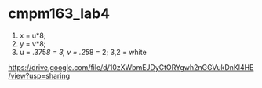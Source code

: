 # cmpm163_lab4

1. x = u*8;
2. y = v*8;
3. u = .375*8 = 3, v = .25*8 = 2; 3,2 = white


https://drive.google.com/file/d/10zXWbmEJDyCtORYgwh2nGGVukDnKl4HE/view?usp=sharing
